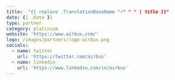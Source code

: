 ```yaml
---
title:  "{{ replace .TranslationBaseName "-" " " | title }}"
date: {{ .Date }}
type: partner
category: platinium
website: 'https://www.airbus.com/'
logo: /images/partners/logo-airbus.png
socials:
  - name: twitter
    url: 'https://twitter.com/airbus'
  - name: linkedin
    url: 'https://www.linkedin.com/in/airbus'
---
```


